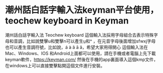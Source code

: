 # 潮州話白話字輸入法keyman平台使用，teochew keyboard in Keyman
潮州話白話字輸入法 Teochew keyboard
這個輸入法採用字母組合去表示特殊字母和音調，比如說雙擊u和雙擊n可以產生ṳ和ⁿ ，在元音字母後面增加sfwxj字母也可以產生音調符號，比如說，á à ã ā â，希望大家用得開心
這個輸入法在Mac、Windows、IOS 和Android上面都可以使用，請在手機或者電腦上先下載keyman軟件，https://keyman.com/ 然後在手機的app裏面導入這個kmp文件，在windows上可以直接雙擊點開這個文件進行安裝。
